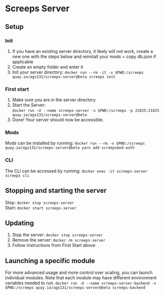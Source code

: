 # Screeps Server

## Setup
  
### Init
1. If you have an existing server directory, it likely will not work, 
	create a new one with the steps below and reinstall your mods + copy db.json if applicable
2. Create an empty folder and enter it
3. Init your server directory: 
  ```docker run --rm -it -v $PWD:/screeps quay.io/ags131/screeps-server@beta screeps init```

### First start
1. Make sure you are in the server directory
2. Start the Server:  
```docker run -d --name screeps-server -v $PWD:/screeps -p 21025:21025 quay.io/ags131/screeps-server@beta```
3. Done! Your server should now be accessible.

### Mods
Mods can be installed by running:
```docker run --rm -v $PWD:/screeps quay.io/ags131/screeps-server@beta yarn add screepsmod-auth```

### CLI
The CLI can be accessed by running:
```docker exec -it screeps-server screeps cli```

## Stopping and starting the server
Stop:
```docker stop screeps-server```  
Start:
```docker start screeps-server```

## Updating

1. Stop the server:
  ```docker stop screeps-server```
2. Remove the server:
  ```docker rm screeps-server```
3. Follow instructions from First Start above

## Launching a specific module
For more advanced usage and more control over scaling, you can launch individual modules. Note that each module may have different environment variables needed to run.
```docker run -d --name screeps-server-backend -v $PWD:/screeps quay.io/ags131/screeps-server@beta screeps-backend```

